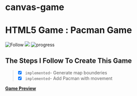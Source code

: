 # canvas-game
# HTML5 Game : Pacman Game
![Follow](https://img.shields.io/twitter/follow/codingover?label=Follow%20%40codingover&logo=twitter&style=plastic)
![](https://img.shields.io/badge/rating-4.5%2F5-brightgreen)
![progress](https://progress-bar.dev/10/?title=Completed)


## The Steps I Follow To Create This Game

> - [x] `implemented`- Generate map bounderies
> - [x] `implemented`- Add Pacman with movement

**[Game Preview](https://codingover.github.io/Pacman-Game)**